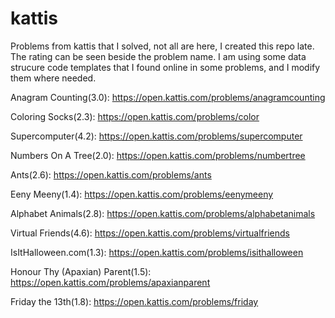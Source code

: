 # kattis
Problems from kattis that I solved, not all are here, I created this repo late. The rating can be seen beside the problem name. I am using some data strucure code templates that I found online in some problems, and I modify them where needed.

Anagram Counting(3.0): https://open.kattis.com/problems/anagramcounting

Coloring Socks(2.3): https://open.kattis.com/problems/color

Supercomputer(4.2): https://open.kattis.com/problems/supercomputer

Numbers On A Tree(2.0): https://open.kattis.com/problems/numbertree

Ants(2.6): https://open.kattis.com/problems/ants

Eeny Meeny(1.4): https://open.kattis.com/problems/eenymeeny

Alphabet Animals(2.8): https://open.kattis.com/problems/alphabetanimals

Virtual Friends(4.6): https://open.kattis.com/problems/virtualfriends

IsItHalloween.com(1.3): https://open.kattis.com/problems/isithalloween

Honour Thy (Apaxian) Parent(1.5): https://open.kattis.com/problems/apaxianparent

Friday the 13th(1.8): https://open.kattis.com/problems/friday
